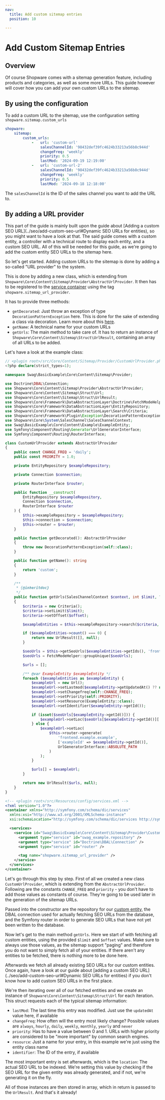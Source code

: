 ```yaml
---
nav:
  title: Add custom sitemap entries
  position: 10

---
```


# Add Custom Sitemap Entries

## Overview

Of course Shopware comes with a sitemap generation feature, including products and categories, as well as some more URLs.
This guide however will cover how you can add your own custom URLs to the sitemap.

## By using the configuration

To add a custom URL to the sitemap, use the configuration setting `shopware.sitemap.custom_urls`

```yaml
shopware:
    sitemap:
        custom_urls:
            -   url: 'custom-url'
                salesChannelId: '98432def39fc4624b33213a56b8c944d'
                changeFreq: 'weekly'
                priority: 0.5
                lastMod: '2024-09-19 12:19:00'
            -   url: 'custom-url-2'
                salesChannelId: '98432def39fc4624b33213a56b8c944d'
                changeFreq: 'weekly'
                priority: 0.5
                lastMod: '2024-09-18 12:18:00'
```

The `salesChannelId` is the ID of the sales channel you want to add the URL to.

## By adding a URL provider

This part of the guide is mainly built upon the guide about [Adding a custom SEO URL](../seo/add-custom-seo-url#Dynamic SEO URLs for entities),
so you might want to have a look at that.
The said guide comes with a custom entity, a controller with a technical route to display each entity, and a custom SEO URL.
All of this will be needed for this guide, as we're going to add the custom entity SEO URLs to the sitemap here.

So let's get started.
Adding custom URLs to the sitemap is done by adding a so-called "URL provider" to the system.

This is done by adding a new class, which is extending from `Shopware\Core\Content\Sitemap\Provider\AbstractUrlProvider`.
It then has to be registered to the [service container](../../plugin-fundamentals/dependency-injection) using the tag
`shopware.sitemap_url_provider`.

It has to provide three methods:

- `getDecorated`: Just throw an exception of type `DecorationPatternException` here. This is done for the sake of extending
a class via decoration. Learn more about this [here](../../plugin-fundamentals/adjusting-service).
- `getName`: A technical name for your custom URLs
- `getUrls`: The main method to take care of. It has to return an instance of `Shopware\Core\Content\Sitemap\Struct\UrlResult`,
containing an array of all URLs to be added.

Let's have a look at the example class:

<Tabs>
<Tab title="CustomUrlProvider.php">

```php
// <plugin root>/src/Core/Content/Sitemap/Provider/CustomUrlProvider.php
<?php declare(strict_types=1);

namespace Swag\BasicExample\Core\Content\Sitemap\Provider;

use Doctrine\DBAL\Connection;
use Shopware\Core\Content\Sitemap\Provider\AbstractUrlProvider;
use Shopware\Core\Content\Sitemap\Struct\Url;
use Shopware\Core\Content\Sitemap\Struct\UrlResult;
use Shopware\Core\Framework\DataAbstractionLayer\Doctrine\FetchModeHelper;
use Shopware\Core\Framework\DataAbstractionLayer\EntityRepository;
use Shopware\Core\Framework\DataAbstractionLayer\Search\Criteria;
use Shopware\Core\Framework\Plugin\Exception\DecorationPatternException;
use Shopware\Core\System\SalesChannel\SalesChannelContext;
use Swag\BasicExample\Core\Content\Example\ExampleEntity;
use Symfony\Component\Routing\Generator\UrlGeneratorInterface;
use Symfony\Component\Routing\RouterInterface;

class CustomUrlProvider extends AbstractUrlProvider
{
    public const CHANGE_FREQ = 'daily';
    public const PRIORITY = 1.0;

    private EntityRepository $exampleRepository;

    private Connection $connection;

    private RouterInterface $router;

    public function __construct(
        EntityRepository $exampleRepository,
        Connection $connection,
        RouterInterface $router
    ) {
        $this->exampleRepository = $exampleRepository;
        $this->connection = $connection;
        $this->router = $router;
    }

    public function getDecorated(): AbstractUrlProvider
    {
        throw new DecorationPatternException(self::class);
    }

    public function getName(): string
    {
        return 'custom';
    }

    /**
     * {@inheritdoc}
     */
    public function getUrls(SalesChannelContext $context, int $limit, ?int $offset = null): UrlResult
    {
        $criteria = new Criteria();
        $criteria->setLimit($limit);
        $criteria->setOffset($offset);

        $exampleEntities = $this->exampleRepository->search($criteria, $context->getContext());

        if ($exampleEntities->count() === 0) {
            return new UrlResult([], null);
        }

        $seoUrls = $this->getSeoUrls($exampleEntities->getIds(), 'frontend.example.example', $context, $this->connection);
        $seoUrls = FetchModeHelper::groupUnique($seoUrls);

        $urls = [];

        /** @var ExampleEntity $exampleEntity */
        foreach ($exampleEntities as $exampleEntity) {
            $exampleUrl = new Url();
            $exampleUrl->setLastmod($exampleEntity->getUpdatedAt() ?? new \DateTime());
            $exampleUrl->setChangefreq(self::CHANGE_FREQ);
            $exampleUrl->setPriority(self::PRIORITY);
            $exampleUrl->setResource(ExampleEntity::class);
            $exampleUrl->setIdentifier($exampleEntity->getId());

            if (isset($seoUrls[$exampleEntity->getId()])) {
                $exampleUrl->setLoc($seoUrls[$exampleEntity->getId()]['seo_path_info']);
            } else {
                $exampleUrl->setLoc(
                    $this->router->generate(
                        'frontend.example.example',
                        ['exampleId' => $exampleEntity->getId()],
                        UrlGeneratorInterface::ABSOLUTE_PATH
                    )
                );
            }

            $urls[] = $exampleUrl;
        }

        return new UrlResult($urls, null);
    }
}
```

</Tab>

<Tab title="services.xml">

```xml
<!-- <plugin root>/src/Resources/config/services.xml -->
<?xml version="1.0"?>
<container xmlns="http://symfony.com/schema/dic/services"
  xmlns:xsi="http://www.w3.org/2001/XMLSchema-instance"
  xsi:schemaLocation="http://symfony.com/schema/dic/services http://symfony.com/schema/dic/services/services-1.0.xsd">

  <services>
    <service id="Swag\BasicExample\Core\Content\Sitemap\Provider\CustomUrlProvider">
      <argument type="service" id="swag_example.repository" />
      <argument type="service" id="Doctrine\DBAL\Connection" />
      <argument type="service" id="router" />

      <tag name="shopware.sitemap_url_provider" />
    </service>
  </services>
</container>
```

</Tab>
</Tabs>

Let's go through this step by step.
First of all we created a new class `CustomUrlProvider`, which is extending from the `AbstractUrlProvider`.
Following are the constants `CHANGE_FREQ` and `priority` - you don't have to add those values as constants of course.
They're going to be used later in the generation of the sitemap URLs.

Passed into the constructor are the repository for our [custom entity](../../framework/data-handling/add-custom-complex-data),
the DBAL connection used for actually fetching SEO URLs from the database, and the Symfony router in order to generate SEO URLs
that have not yet been written to the database.

Now let's get to the main method `getUrls`.
Here we start of with fetching all custom entities, using the provided `$limit` and `$offset` values.
Make sure to always use those values, as the sitemap support "paging" and therefore you do not want to simply fetch all
of your entities.
If there aren't any entities to be fetched, there is nothing more to be done here.

Afterwards we fetch all already existing SEO URLs for our custom entities. Once again, have a look at our guide about
[adding a custom SEO URL](../seo/add-custom-seo-url#Dynamic SEO URLs for entities) if you don't know how to add custom
SEO URLs in the first place.

We're then iterating over all of our fetched entities and we create an instance of `Shopware\Core\Content\Sitemap\Struct\Url`
for each iteration.
This struct requests each of the typical sitemap information:

- `lastMod`: The last time this entry was modified. Just use the `updatedAt` value here, if available
- `changeFreq`: How often will the entry most likely change?
Possible values are `always`, `hourly`, `daily`, `weekly`, `monthly`, `yearly` and `never`
- `priority`: Has to have a value between 0 and 1. URLs with higher priority are considered to be "more important" by common
search engines.
- `resource`: Just a name for your entry, in this example we're just using the entity class name
- `identifier`: The ID of the entry, if available

The most important entry is set afterwards, which is the `location`: The actual SEO URL to be indexed.
We're setting this value by checking if the SEO URL for the given entity was already generated, and if not, we're generating it on the fly.

All of those instances are then stored in array, which in return is passed to the `UrlResult`.
And that's it already!
